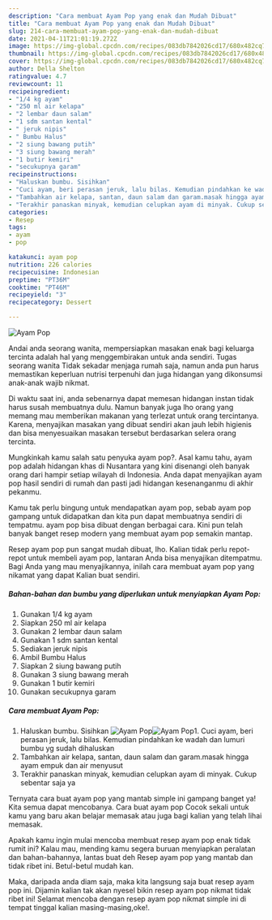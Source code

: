 ```yaml
---
description: "Cara membuat Ayam Pop yang enak dan Mudah Dibuat"
title: "Cara membuat Ayam Pop yang enak dan Mudah Dibuat"
slug: 214-cara-membuat-ayam-pop-yang-enak-dan-mudah-dibuat
date: 2021-04-11T21:01:19.272Z
image: https://img-global.cpcdn.com/recipes/083db7842026cd17/680x482cq70/ayam-pop-foto-resep-utama.jpg
thumbnail: https://img-global.cpcdn.com/recipes/083db7842026cd17/680x482cq70/ayam-pop-foto-resep-utama.jpg
cover: https://img-global.cpcdn.com/recipes/083db7842026cd17/680x482cq70/ayam-pop-foto-resep-utama.jpg
author: Della Shelton
ratingvalue: 4.7
reviewcount: 11
recipeingredient:
- "1/4 kg ayam"
- "250 ml air kelapa"
- "2 lembar daun salam"
- "1 sdm santan kental"
- " jeruk nipis"
- " Bumbu Halus"
- "2 siung bawang putih"
- "3 siung bawang merah"
- "1 butir kemiri"
- "secukupnya garam"
recipeinstructions:
- "Haluskan bumbu. Sisihkan"
- "Cuci ayam, beri perasan jeruk, lalu bilas. Kemudian pindahkan ke wadah dan lumuri bumbu yg sudah dihaluskan"
- "Tambahkan air kelapa, santan, daun salam dan garam.masak hingga ayam empuk dan air menyusut"
- "Terakhir panaskan minyak, kemudian celupkan ayam di minyak. Cukup sebentar saja ya"
categories:
- Resep
tags:
- ayam
- pop

katakunci: ayam pop 
nutrition: 226 calories
recipecuisine: Indonesian
preptime: "PT36M"
cooktime: "PT46M"
recipeyield: "3"
recipecategory: Dessert

---
```



![Ayam Pop](https://img-global.cpcdn.com/recipes/083db7842026cd17/680x482cq70/ayam-pop-foto-resep-utama.jpg)

Andai anda seorang wanita, mempersiapkan masakan enak bagi keluarga tercinta adalah hal yang menggembirakan untuk anda sendiri. Tugas seorang  wanita Tidak sekadar menjaga rumah saja, namun anda pun harus memastikan keperluan nutrisi terpenuhi dan juga hidangan yang dikonsumsi anak-anak wajib nikmat.

Di waktu  saat ini, anda sebenarnya dapat memesan hidangan instan tidak harus susah membuatnya dulu. Namun banyak juga lho orang yang memang mau memberikan makanan yang terlezat untuk orang tercintanya. Karena, menyajikan masakan yang dibuat sendiri akan jauh lebih higienis dan bisa menyesuaikan masakan tersebut berdasarkan selera orang tercinta. 



Mungkinkah kamu salah satu penyuka ayam pop?. Asal kamu tahu, ayam pop adalah hidangan khas di Nusantara yang kini disenangi oleh banyak orang dari hampir setiap wilayah di Indonesia. Anda dapat menyajikan ayam pop hasil sendiri di rumah dan pasti jadi hidangan kesenanganmu di akhir pekanmu.

Kamu tak perlu bingung untuk mendapatkan ayam pop, sebab ayam pop gampang untuk didapatkan dan kita pun dapat membuatnya sendiri di tempatmu. ayam pop bisa dibuat dengan berbagai cara. Kini pun telah banyak banget resep modern yang membuat ayam pop semakin mantap.

Resep ayam pop pun sangat mudah dibuat, lho. Kalian tidak perlu repot-repot untuk membeli ayam pop, lantaran Anda bisa menyajikan ditempatmu. Bagi Anda yang mau menyajikannya, inilah cara membuat ayam pop yang nikamat yang dapat Kalian buat sendiri.

<!--inarticleads1-->

##### Bahan-bahan dan bumbu yang diperlukan untuk menyiapkan Ayam Pop:

1. Gunakan 1/4 kg ayam
1. Siapkan 250 ml air kelapa
1. Gunakan 2 lembar daun salam
1. Gunakan 1 sdm santan kental
1. Sediakan  jeruk nipis
1. Ambil  Bumbu Halus
1. Siapkan 2 siung bawang putih
1. Gunakan 3 siung bawang merah
1. Gunakan 1 butir kemiri
1. Gunakan secukupnya garam




<!--inarticleads2-->

##### Cara membuat Ayam Pop:

1. Haluskan bumbu. Sisihkan
<img src="https://img-global.cpcdn.com/steps/4aad324a775d86bc/160x128cq70/ayam-pop-langkah-memasak-1-foto.jpg" alt="Ayam Pop"><img src="https://img-global.cpcdn.com/steps/6cd6fb3b91403e22/160x128cq70/ayam-pop-langkah-memasak-1-foto.jpg" alt="Ayam Pop">1. Cuci ayam, beri perasan jeruk, lalu bilas. Kemudian pindahkan ke wadah dan lumuri bumbu yg sudah dihaluskan
1. Tambahkan air kelapa, santan, daun salam dan garam.masak hingga ayam empuk dan air menyusut
1. Terakhir panaskan minyak, kemudian celupkan ayam di minyak. Cukup sebentar saja ya




Ternyata cara buat ayam pop yang mantab simple ini gampang banget ya! Kita semua dapat mencobanya. Cara buat ayam pop Cocok sekali untuk kamu yang baru akan belajar memasak atau juga bagi kalian yang telah lihai memasak.

Apakah kamu ingin mulai mencoba membuat resep ayam pop enak tidak rumit ini? Kalau mau, mending kamu segera buruan menyiapkan peralatan dan bahan-bahannya, lantas buat deh Resep ayam pop yang mantab dan tidak ribet ini. Betul-betul mudah kan. 

Maka, daripada anda diam saja, maka kita langsung saja buat resep ayam pop ini. Dijamin kalian tak akan nyesel bikin resep ayam pop nikmat tidak ribet ini! Selamat mencoba dengan resep ayam pop nikmat simple ini di tempat tinggal kalian masing-masing,oke!.

